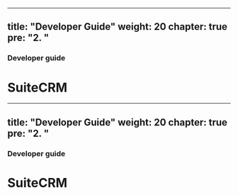 
---
title: "Developer Guide"
weight: 20
chapter: true
pre: "<b>2. </b>"
---

### Developer guide

# SuiteCRM

---
title: "Developer Guide"
weight: 20
chapter: true
pre: "<b>2. </b>"
---

### Developer guide

# SuiteCRM
